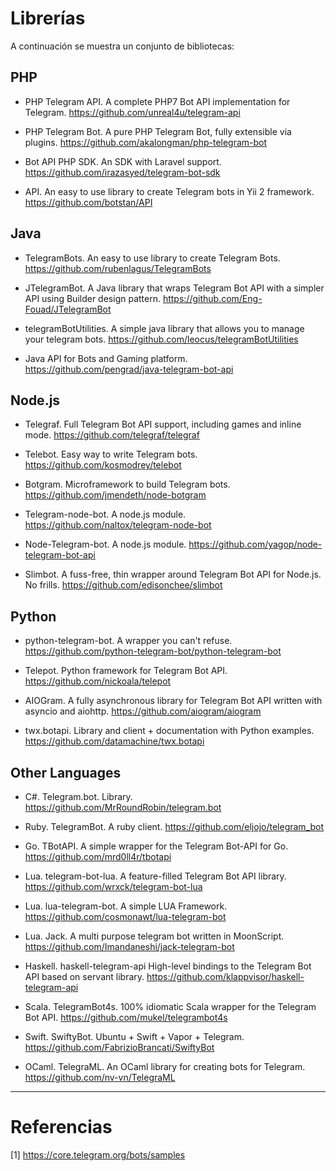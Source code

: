 # Librerías

A continuación se muestra un conjunto de bibliotecas:

## PHP

- PHP Telegram API. A complete PHP7 Bot API implementation for Telegram.
    https://github.com/unreal4u/telegram-api

- PHP Telegram Bot. A pure PHP Telegram Bot, fully extensible via plugins.
    https://github.com/akalongman/php-telegram-bot

- Bot API PHP SDK. An SDK with Laravel support.
 https://github.com/irazasyed/telegram-bot-sdk

- API. An easy to use library to create Telegram bots in Yii 2 framework.
 https://github.com/botstan/API

## Java

- TelegramBots. An easy to use library to create Telegram Bots.
https://github.com/rubenlagus/TelegramBots

- JTelegramBot. A Java library that wraps Telegram Bot API with a simpler API using Builder design pattern.
https://github.com/Eng-Fouad/JTelegramBot

- telegramBotUtilities. A simple java library that allows you to manage your telegram bots.
https://github.com/leocus/telegramBotUtilities

- Java API for Bots and Gaming platform.
    https://github.com/pengrad/java-telegram-bot-api

## Node.js

- Telegraf. Full Telegram Bot API support, including games and inline mode.
https://github.com/telegraf/telegraf

- Telebot. Easy way to write Telegram bots.
https://github.com/kosmodrey/telebot

- Botgram. Microframework to build Telegram bots.
https://github.com/jmendeth/node-botgram

- Telegram-node-bot. A node.js module.
https://github.com/naltox/telegram-node-bot

- Node-Telegram-bot. A node.js module.
https://github.com/yagop/node-telegram-bot-api

- Slimbot. A fuss-free, thin wrapper around Telegram Bot API for Node.js. No frills.
https://github.com/edisonchee/slimbot

## Python

- python-telegram-bot. A wrapper you can't refuse.
https://github.com/python-telegram-bot/python-telegram-bot

- Telepot. Python framework for Telegram Bot API.
https://github.com/nickoala/telepot

- AIOGram. A fully asynchronous library for Telegram Bot API written with asyncio and aiohttp.
https://github.com/aiogram/aiogram

- twx.botapi. Library and client + documentation with Python examples.
https://github.com/datamachine/twx.botapi

## Other Languages

- C#. Telegram.bot. Library.
https://github.com/MrRoundRobin/telegram.bot

- Ruby. TelegramBot. A ruby client.
https://github.com/eljojo/telegram_bot

- Go. TBotAPI. A simple wrapper for the Telegram Bot-API for Go.
https://github.com/mrd0ll4r/tbotapi

- Lua. telegram-bot-lua. A feature-filled Telegram Bot API library.
https://github.com/wrxck/telegram-bot-lua

- Lua. lua-telegram-bot. A simple LUA Framework.
https://github.com/cosmonawt/lua-telegram-bot

- Lua. Jack. A multi purpose telegram bot written in MoonScript.
https://github.com/Imandaneshi/jack-telegram-bot

- Haskell. haskell-telegram-api High-level bindings to the Telegram Bot API based on servant library.
https://github.com/klappvisor/haskell-telegram-api

- Scala. TelegramBot4s. 100% idiomatic Scala wrapper for the Telegram Bot API.
https://github.com/mukel/telegrambot4s

- Swift. SwiftyBot. Ubuntu + Swift + Vapor + Telegram.
https://github.com/FabrizioBrancati/SwiftyBot

- OCaml. TelegraML. An OCaml library for creating bots for Telegram.
https://github.com/nv-vn/TelegraML

---

# Referencias

[1] https://core.telegram.org/bots/samples
